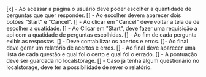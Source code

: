 [x] - Ao acessar a página o usuário deve poder escolher a quantidade de perguntas que quer responder.
[] - Ao escolher devem aparecer dois botões "Start" e "Cancel".
[] - Ao clicar em "Cancel" deve voltar a tela de de escolher a quatidade.
[] - Ao Clicar em "Start", deve fazer uma requisição a api com a quatidade de perguntas escolhidas.
[] - Ao fim de cada pergunta exibir as respostas.
[] - Deve contabilizar os acertos e erros.
[]- Ao final deve gerar um relatório de acertos e erros.
[] - Ao final deve aparecer uma lista de cada questão e qual foi o certo e qual foi o errado.
[] - A pontuação deve ser guardada no localstorage.
[] - Caso já tenha algum questionário no localstorage, deve ter a possibilidade de rever o relatório.
